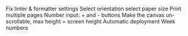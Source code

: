 Fix linter & formatter settings
Select orientation
select paper size
Print multiple pages
Number input: + and - buttons
Make the canvas un-scrollable, max height = screen height
Automatic deployment 
Week numbers